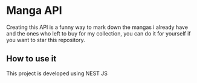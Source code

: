 # Manga API
Creating this API is a funny way to mark down the mangas i already have and the ones who left to buy for my collection, you can do it for yourself if you want to star this repository.

## How to use it
This project is developed using NEST JS